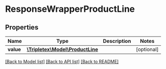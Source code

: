 # ResponseWrapperProductLine

## Properties
Name | Type | Description | Notes
------------ | ------------- | ------------- | -------------
**value** | [**\Tripletex\Model\ProductLine**](ProductLine.md) |  | [optional] 

[[Back to Model list]](../README.md#documentation-for-models) [[Back to API list]](../README.md#documentation-for-api-endpoints) [[Back to README]](../README.md)



